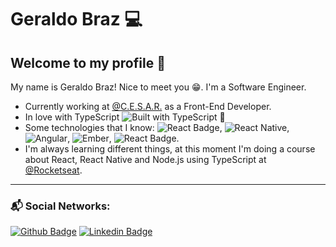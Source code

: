 # Geraldo Braz 💻

## Welcome to my profile 🚀

My name is Geraldo Braz! Nice to meet you 😁. I'm a Software Engineer.

- Currently working at [@C.E.S.A.R.](http://english.cesar.org.br/) as a Front-End Developer.
- In love with TypeScript ![Built with TypeScript 💙](https://flat.badgen.net/badge/icon/😎?icon=typescript&label&labelColor=4479c8&color=fafafa)
- Some technologies that I know: ![React Badge](https://img.shields.io/badge/-React.js-7bdcfe), ![React Native](https://img.shields.io/badge/-React%20Native-5488ff), ![Angular](https://img.shields.io/badge/-Angular-cd0029), ![Ember](https://img.shields.io/badge/-Ember-d33c24), ![React Badge](https://img.shields.io/badge/-Node.js-4d8939).
- I'm always learning different things, at this moment I'm doing a course about React, React Native and Node.js using TypeScript at [@Rocketseat](https://github.com/Rocketseat). 
---

### 📬 Social Networks: 

[![Github Badge](https://img.shields.io/badge/-Github-000?style=flat-square&logo=Github&logoColor=white&link=https://github.com/geraldobraz)](https://github.com/geraldobraz)
[![Linkedin Badge](https://img.shields.io/badge/-LinkedIn-blue?style=flat-square&logo=Linkedin&logoColor=white&link=https://www.linkedin.com/in/geraldo-braz-402361138/)](https://www.linkedin.com/in/geraldo-braz-402361138/)

